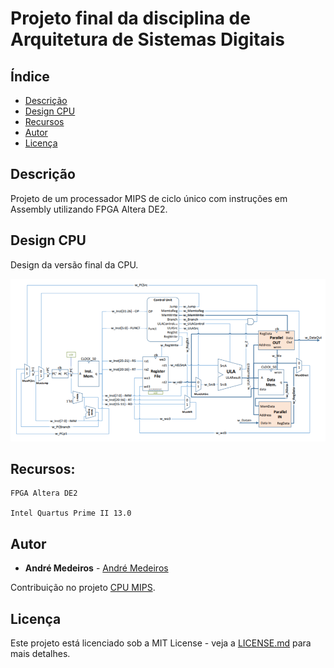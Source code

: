 # Projeto final da disciplina de Arquitetura de Sistemas Digitais


## Índice
- [Descrição](#Descrição)
- [Design CPU](#Design-CPU)
- [Recursos](#Recursos)
- [Autor](#Autor)
- [Licença](#Licença)

## Descrição

Projeto de um processador MIPS de ciclo único com instruções em Assembly utilizando FPGA Altera DE2.


## Design CPU
Design da versão final da CPU.

![](cpu.png)

## Recursos:

```
FPGA Altera DE2

Intel Quartus Prime II 13.0
```

## Autor

* **André Medeiros** - [André Medeiros](https://github.com/andreemedeiros)

Contribuição no projeto [CPU MIPS](https://github.com/andreemedeiros/CPU-MIPS/graphs/contributors).

## Licença

Este projeto está licenciado sob a MIT License - veja a [LICENSE.md](LICENSE.md) para mais detalhes.
